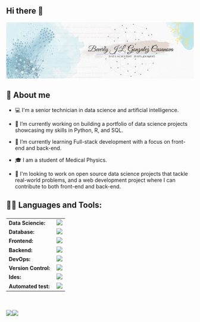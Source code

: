 ## Hi there 👋

![Banner Beverly](banner-beverly.png)


## 📖 About me

* 💻 I'm a senior technician in data science and artificial intelligence.

* 🔭 I’m currently working on building a portfolio of data science projects showcasing my skills in Python, R, and SQL.

* 🌱 I’m currently learning Full-stack development with a focus on front-end  and back-end.

* 🎓 I am a student of Medical Physics.

* 👯 I'm looking to work on open source data science projects that tackle real-world problems, and a web development project where I can contribute to both front-end and back-end.

## 👨‍💻 Languages and Tools:

<h3 align="left"></h3>
<table>
    <tr>
        <td style="font-weight: bold; padding-right: 10px; vertical-align: center; border: none;">Data Sciencie:</td>
        <td><img height="40" src="https://skillicons.dev/icons?i=python,r,julia,sklearn,tensorflow"/></td>
    </tr>
    <tr>
        <td style="font-weight: bold; padding-right: 10px; vertical-align: center; border: none;">Database:</td>
        <td><img height="40" src="https://skillicons.dev/icons?i=mysql,postgresql,mongodb,sqlite"/></td>
    </tr>
    <tr>
        <td style="font-weight: bold; padding-right: 10px; vertical-align: center;">Frontend:</td>
        <td><img height="40" src="https://skillicons.dev/icons?i=html,css,bootstrap,figma,js,react,ts"/></td>
    </tr>
        <tr>
        <td style="font-weight: bold; padding-right: 10px; vertical-align: center; border: none;">Backend:</td>
        <td><img height="40" src="https://skillicons.dev/icons?i=java,python"/></td>
    </tr>
    <tr>
        <td style="font-weight: bold; padding-right: 10px; vertical-align: center; border: none;">DevOps:</td>
        <td><img height="40" src="https://skillicons.dev/icons?i=gcp,aws,azure"/></td>
    </tr>
    <tr>
        <td style="font-weight: bold; padding-right: 10px; vertical-align: center; border: none;">Version Control:</td>
        <td><img height="40" src="https://skillicons.dev/icons?i=git,github,gitlab"/></td>
    </tr>
    <tr>
        <td style="font-weight: bold; padding-right: 10px; vertical-align: center; border: none;">Ides:</td>
        <td><img height="40" src="https://skillicons.dev/icons?i=vscode,eclipse,visualstudio,sublime,rstudio"/></td>
    </tr>
    <tr>
        <td style="font-weight: bold; padding-right: 10px; vertical-align: center; border: none;">Automated test:</td>
        <td><img height="40" src="https://skillicons.dev/icons?i=selenium"/></td>
    </tr>
</table>

#

<h1>
    <a href="">
        <img align="" height='130px' src="https://github-readme-stats.vercel.app/api?username=licette32&hide_title=true&show_icons=true&include_all_commits=true&line_height=21&bg_color=0,EC6C6C,FFD479,FFFC79,73FA79&theme=graywhite" /><img align="" height='130px' src="https://github-readme-stats.vercel.app/api/top-langs/?username=licette32&hide_title=true&layout=compact&bg_color=0,73FA79,73FDFF,7A81FF&theme=graywhite" />
    </a>
</h1>


